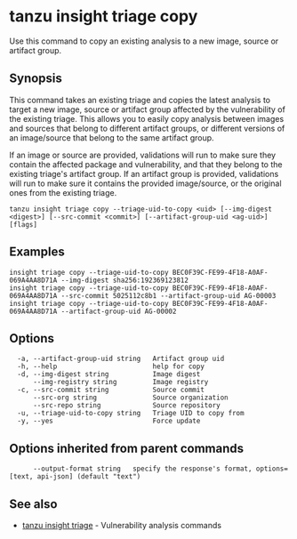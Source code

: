 # tanzu insight triage copy

Use this command to copy an existing analysis to a new image, source or artifact group.

## <a id='synopsis'></a>Synopsis

This command takes an existing triage and copies the latest analysis to target a
new image, source or artifact group affected by the vulnerability of the
existing triage. This allows you to easily copy analysis between images and
sources that belong to different artifact groups, or different versions of an
image/source that belong to the same artifact group. 

If an image or source are provided, validations will run to make sure they
contain the affected package and vulnerability, and that they belong to the
existing triage's artifact group. If an artifact group is provided, validations
will run to make sure it contains the provided image/source, or the original
ones from the existing triage.

```console
tanzu insight triage copy --triage-uid-to-copy <uid> [--img-digest <digest>] [--src-commit <commit>] [--artifact-group-uid <ag-uid>] [flags]
```

## <a id='examples'></a>Examples

```console
insight triage copy --triage-uid-to-copy BEC0F39C-FE99-4F18-A0AF-069A4AA8D71A --img-digest sha256:192369123812
insight triage copy --triage-uid-to-copy BEC0F39C-FE99-4F18-A0AF-069A4AA8D71A --src-commit 5025112c8b1 --artifact-group-uid AG-00003
insight triage copy --triage-uid-to-copy BEC0F39C-FE99-4F18-A0AF-069A4AA8D71A --artifact-group-uid AG-00002
```

## <a id='options'></a>Options

```console
  -a, --artifact-group-uid string   Artifact group uid
  -h, --help                        help for copy
  -d, --img-digest string           Image digest
      --img-registry string         Image registry
  -c, --src-commit string           Source commit
      --src-org string              Source organization
      --src-repo string             Source repository
  -u, --triage-uid-to-copy string   Triage UID to copy from
  -y, --yes                         Force update
```

## <a id='options'></a>Options inherited from parent commands

```console
      --output-format string   specify the response's format, options=[text, api-json] (default "text")
```

## <a id='see-also'></a>See also

* [tanzu insight triage](tanzu_insight_triage.hbs.md)	 - Vulnerability analysis commands

